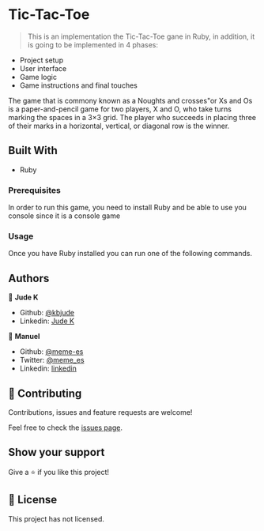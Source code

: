 # Tic-Tac-Toe
> This is an implementation the Tic-Tac-Toe gane in Ruby, in addition, it is going to be implemented in 4 phases:
- Project setup
- User interface
- Game logic
- Game instructions and final touches

The game that is commony known as a Noughts and crosses"or Xs and Os is a paper-and-pencil game for two players, X and O, who take turns marking the spaces in a 3×3 grid. The player who succeeds in placing three of their marks in a horizontal, vertical, or diagonal row is the winner.

## Built With

- Ruby

### Prerequisites

In order to run this game, you need to install Ruby and be able to use you console since it is a console game

### Usage

Once you have Ruby installed you can run one of the following commands.

## Authors

👤 **Jude K**

- Github: [@kbjude](https://github.com/kbjude)
- Linkedin: [Jude K](www.linkedin.com/in/)

👤 **Manuel**

- Github: [@meme-es](https://github.com/meme-es)
- Twitter: [@meme_es](https://twitter.com/meme_es)
- Linkedin: [linkedin](https://www.linkedin.com/in/manuel-elias-b289a638/)

## 🤝 Contributing

Contributions, issues and feature requests are welcome!

Feel free to check the [issues page](https://github.com/kbjude/sort/issues/).

## Show your support

Give a ⭐️ if you like this project!

## 📝 License

This project has not licensed.

